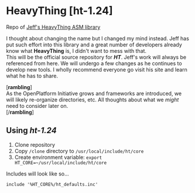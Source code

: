 # HeavyThing [ht-1.24]

Repo of [Jeff's HeavyThing ASM library](https://2ton.com.au/HeavyThing)  

I thought about changing the name but I changed my mind instead. Jeff has put such effort into this library and a great number of developers already know what **HeavyThing** is, I didn't want to mess with that.  
This will be the official source repository for **_HT_**. Jeff's work will always be referenced from here. We will undergo a few changes as he continues to develop new tools. I wholly recommend everyone go visit his site and learn what he has to share.  

[**rambling**]  
  As the OpenPlatform Initiative grows and frameworks are introduced, we will likely re-organize directories, etc. All thoughts about what we _might_ need to consider later on.  
[/**rambling**]

## Using _ht-1.24_
1. Clone repository
2. Copy `/clone` directory to `/usr/local/include/ht/core`
3. Create environment variable: `export HT_CORE=~/usr/local/include/ht/core`

Includes will look like so...  
```
include '%HT_CORE%/ht_defaults.inc'
```
